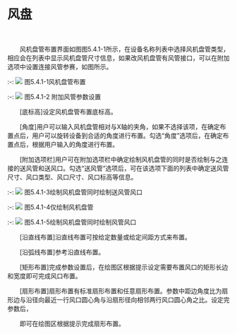 

# 风盘
<br/>


&emsp;&emsp;风机盘管布置界面如图图5.4.1\-1所示，在设备名称列表中选择风机盘管类型，相应会在列表中显示风机盘管尺寸信息，如果改风机盘管有风管接口，可以在附加选项中设置连接风管参赛，如图所示。
<br/>

:-: ![](images/198.png)
图5.4.1\-1风机盘管布置
<br/>

:-: ![](images/199.png)
图5.4.1\-2 附加风管参数设置
<br/>


&emsp;&emsp;[底标高\]设定风机盘管布置底标高。

&emsp;&emsp;[角度\]用户可以输入风机盘管相对与X轴的夹角，如果不选择该项，在确定布置点后，用户可以旋转设备到合适的角度进行布置。勾选“角度”选项后，在确定布置点后，根据用户输入的角度进行布置。

&emsp;&emsp;[附加选项栏\]用户可在附加选项栏中确定绘制风机盘管的同时是否绘制与之连接的送风管和送风口。勾选“送风管”选项后，可在该选项下面的列表中确定送风管尺寸、风口类型、风口尺寸、风口标高等信息。
<br/>

:-: ![](images/200.png)
图5.4.1\-3绘制风机盘管同时绘制送风管风口
<br/>

:-: ![](images/201.png)
图5.4.1\-4仅绘制风机盘管
<br/>

:-: ![](images/202.png)
图5.4.1\-5绘制风机盘管同时绘制风管风口
<br/>


&emsp;&emsp;[沿直线布置\]沿直线布置可按给定数量或给定间距方式来布置。

&emsp;&emsp;[沿弧线布置\]参考沿直线布置。

&emsp;&emsp;\[矩形布置\]完成参数设置后，在绘图区根据提示设定需要布置风口的矩形长边和宽度即可完成风口布置。

&emsp;&emsp;[扇形布置\]扇形布置有标准扇形布置和任意扇形布置。参数中距边角度比为扇形边与沿径向最近一行风口圆心角与沿扇形径向相邻两行风口圆心角之比。设定完参数后，

&emsp;&emsp;即可在绘图区根据提示完成扇形布置。